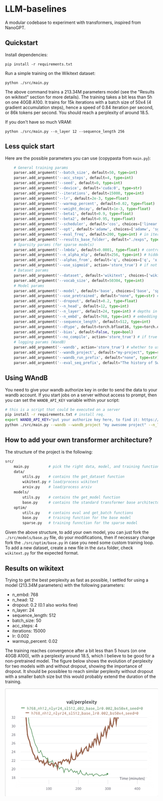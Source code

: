 # LLM-baselines

A modular codebase to experiment with transformers, inspired from NanoGPT. 

## Quickstart 

Install dependencies: 

```
pip install -r requirements.txt
```

Run a simple training on the Wikitext dataset:

```
python ./src/main.py
```

The above command trains a 213.34M parameters model (see the "Results on wikitext" section for more details). The training takes a bit less than 5h on one 40GB A100. It trains for 15k iterations with a batch size of 50x4 (4 gradient accumulation steps), hence a speed of 0.84 iteration per second, or 86k tokens per second. You should reach a perplexity of around 18.5. 

If you don't have so much VRAM:

```
python ./src/main.py --n_layer 12 --sequence_length 256
```


## Less quick start

Here are the possible parameters you can use (copypasta from `main.py`):

```python
    # General training params
    parser.add_argument('--batch_size', default=50, type=int)
    parser.add_argument('--acc_steps', default=4, type=int)
    parser.add_argument('--seed', default=0, type=int)
    parser.add_argument('--device', default='cuda:0', type=str)
    parser.add_argument('--iterations', default=15000, type=int)
    parser.add_argument('--lr', default=2e-3, type=float)
    parser.add_argument('--warmup_percent', default=0.02, type=float)
    parser.add_argument('--weight_decay', default=1e-3, type=float)
    parser.add_argument('--beta1', default=0.9, type=float)
    parser.add_argument('--beta2', default=0.95, type=float)
    parser.add_argument('--scheduler', default='cos', choices=['linear', 'cos', 'none'])
    parser.add_argument('--opt', default='adamw', choices=['adamw', 'sgd'])
    parser.add_argument('--eval_freq', default=200, type=int) # in iterations
    parser.add_argument('--results_base_folder', default="./exps", type=str) 
    # Sparsity params (for sparse models)
    parser.add_argument('--lmbda', default=0.0001, type=float) # control the l1 penalty
    parser.add_argument('--n_alpha_mlp', default=256, type=int) # hidden size of the MLP predicting the alphas
    parser.add_argument('--alphas_from', default='q', choices=['q', 'x']) # whether to compute alphas from the queries or x
    parser.add_argument('--use_sigmoid', action='store_true') # if not set then use piecewise-linear approx
    # Dataset params
    parser.add_argument('--dataset', default='wikitext', choices=['wikitext', 'arxiv'])
    parser.add_argument('--vocab_size', default=50304, type=int)
    # Model params
    parser.add_argument('--model', default='base', choices=['base', 'sparse-heads-q', 'sparse-heads-qk', 'sparse-tokens-q', 'sparse-tokens-qk'])
    parser.add_argument('--use_pretrained', default="none", type=str) # 'none', 'gpt-2' or a path to the pretraind model
    parser.add_argument('--dropout', default=0.2, type=float)
    parser.add_argument('--n_head', default=12, type=int)
    parser.add_argument('--n_layer', default=24, type=int) # depths in att + ff blocks
    parser.add_argument('--n_embd', default=768, type=int) # embedding size / hidden size ... 
    parser.add_argument('--sequence_length', default=512, type=int)
    parser.add_argument('--dtype', default=torch.bfloat16, type=torch.dtype)
    parser.add_argument('--bias', default=False, type=bool)
    parser.add_argument('--no_compile', action='store_true') # if true then model is not compiled 
    # logging params (WandB)
    parser.add_argument('--wandb', action='store_true') # whether to use wandb or not
    parser.add_argument('--wandb_project', default="my-project", type=str)
    parser.add_argument('--wandb_run_prefix', default="none", type=str) # is added before the autogenerated experiment name
    parser.add_argument('--eval_seq_prefix', default="The history of Switzerland ", type=str) # prefix used to generate sequences
```

## Using WAndB

You need to give your wandb authorize key in order to send the data to your wandb account. If you start jobs on a server without access to prompt, then you can set the `WANDB_API_KEY` variable within your script:

```bash
# this is a script that could be executed on a server
pip install -r requirements.txt # install req.
export WANDB_API_KEY="put your authorize key here, to find it: https://wandb.ai/authorize"
python ./src/main.py --wandb --wandb_project "my awesome project" --n_layer 7 --model base --seed 123
```

## How to add your own transformer architecture? 

The structure of the project is the following: 

```sh
src/
    main.py         # pick the right data, model, and training function
    data/
        utils.py    # contains the get_dataset function
        wikitext.py # load/process wikitext
        arxiv.py    # load/process arxiv
    models/
        utils.py    # contains the get_model function
        base.py     # contains the standard transformer base architecture
    optim/
        utils.py    # contains eval and get_batch functions
        base.py     # training function for the base model
        sparse.py   # training funnction for the sparse model
```

Given the above structure, to add your own model, you can just fork the `./src/models/base.py` file, do your modifications, then if necessary change fork the `./src/optim/base.py` in case you need some custom training loop. To add a new dataset, create a new file in the `data` folder, check `wikitext.py` for the expected format. 


## Results on wikitext

Trying to get the best perplexity as fast as possible, I settled for using a model (213.34M parameters) with the following parameters:
* n_embd: 768
* n_head: 12
* dropout: 0.2 (0.1 also works fine)
* n_layer: 24
* sequence_length: 512
* batch_size: 50
* acc_steps: 4
* iterations: 15000
* lr: 0.002
* warmup_percent: 0.02

The training reaches convergence after a bit less than 5 hours (on one 40GB A100), with a perplexity around 18.5, which I believe to be good for a non-pretrained model. The figure below shows the evolution of perplexity for two models with and without dropout, showing the importance of dropout. It should be possiblee to reach similar perplexity without dropout with a smaller batch size but this would probably extend the duration of the training. 

![](./assets/pp-wikitext.png)

